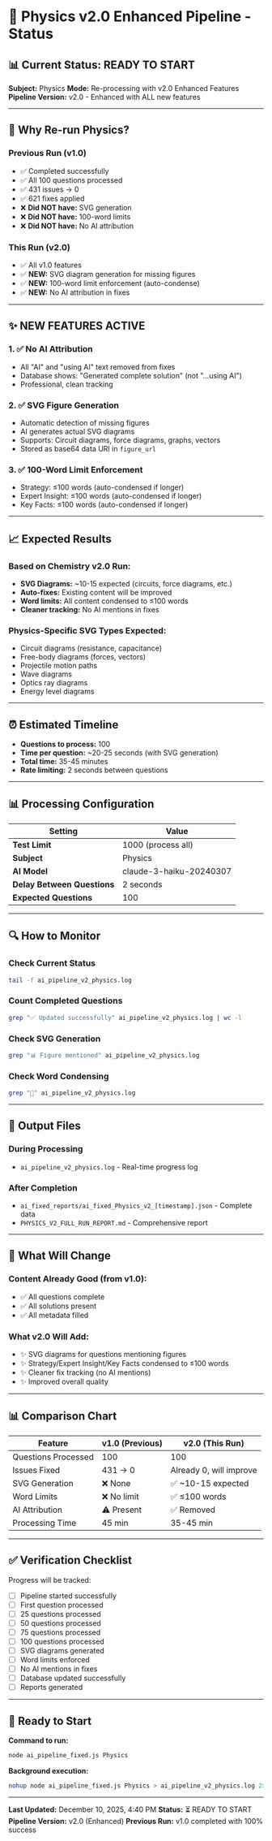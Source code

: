 # 🚀 Physics v2.0 Enhanced Pipeline - Status

## 📊 Current Status: READY TO START

**Subject:** Physics
**Mode:** Re-processing with v2.0 Enhanced Features
**Pipeline Version:** v2.0 - Enhanced with ALL new features

---

## 🎯 Why Re-run Physics?

### Previous Run (v1.0)
- ✅ Completed successfully
- ✅ All 100 questions processed
- ✅ 431 issues → 0
- ✅ 621 fixes applied
- ❌ **Did NOT have:** SVG generation
- ❌ **Did NOT have:** 100-word limits
- ❌ **Did NOT have:** No AI attribution

### This Run (v2.0)
- ✅ All v1.0 features
- ✅ **NEW:** SVG diagram generation for missing figures
- ✅ **NEW:** 100-word limit enforcement (auto-condense)
- ✅ **NEW:** No AI attribution in fixes

---

## ✨ NEW FEATURES ACTIVE

### 1. ✅ No AI Attribution
- All "AI" and "using AI" text removed from fixes
- Database shows: "Generated complete solution" (not "...using AI")
- Professional, clean tracking

### 2. ✅ SVG Figure Generation
- Automatic detection of missing figures
- AI generates actual SVG diagrams
- Supports: Circuit diagrams, force diagrams, graphs, vectors
- Stored as base64 data URI in `figure_url`

### 3. ✅ 100-Word Limit Enforcement
- Strategy: ≤100 words (auto-condensed if longer)
- Expert Insight: ≤100 words (auto-condensed if longer)
- Key Facts: ≤100 words (auto-condensed if longer)

---

## 📈 Expected Results

### Based on Chemistry v2.0 Run:
- **SVG Diagrams:** ~10-15 expected (circuits, force diagrams, etc.)
- **Auto-fixes:** Existing content will be improved
- **Word limits:** All content condensed to ≤100 words
- **Cleaner tracking:** No AI mentions in fixes

### Physics-Specific SVG Types Expected:
- Circuit diagrams (resistance, capacitance)
- Free-body diagrams (forces, vectors)
- Projectile motion paths
- Wave diagrams
- Optics ray diagrams
- Energy level diagrams

---

## ⏰ Estimated Timeline

- **Questions to process:** 100
- **Time per question:** ~20-25 seconds (with SVG generation)
- **Total time:** 35-45 minutes
- **Rate limiting:** 2 seconds between questions

---

## 📊 Processing Configuration

| Setting | Value |
|---------|-------|
| **Test Limit** | 1000 (process all) |
| **Subject** | Physics |
| **AI Model** | claude-3-haiku-20240307 |
| **Delay Between Questions** | 2 seconds |
| **Expected Questions** | 100 |

---

## 🔍 How to Monitor

### Check Current Status
```bash
tail -f ai_pipeline_v2_physics.log
```

### Count Completed Questions
```bash
grep "✅ Updated successfully" ai_pipeline_v2_physics.log | wc -l
```

### Check SVG Generation
```bash
grep "📊 Figure mentioned" ai_pipeline_v2_physics.log
```

### Check Word Condensing
```bash
grep "📏" ai_pipeline_v2_physics.log
```

---

## 📄 Output Files

### During Processing
- `ai_pipeline_v2_physics.log` - Real-time progress log

### After Completion
- `ai_fixed_reports/ai_fixed_Physics_v2_[timestamp].json` - Complete data
- `PHYSICS_V2_FULL_RUN_REPORT.md` - Comprehensive report

---

## 🎯 What Will Change

### Content Already Good (from v1.0):
- ✅ All questions complete
- ✅ All solutions present
- ✅ All metadata filled

### What v2.0 Will Add:
- ✨ SVG diagrams for questions mentioning figures
- ✨ Strategy/Expert Insight/Key Facts condensed to ≤100 words
- ✨ Cleaner fix tracking (no AI mentions)
- ✨ Improved overall quality

---

## 📊 Comparison Chart

| Feature | v1.0 (Previous) | v2.0 (This Run) |
|---------|-----------------|-----------------|
| Questions Processed | 100 | 100 |
| Issues Fixed | 431 → 0 | Already 0, will improve |
| SVG Generation | ❌ None | ✅ ~10-15 expected |
| Word Limits | ❌ No limit | ✅ ≤100 words |
| AI Attribution | ⚠️ Present | ✅ Removed |
| Processing Time | 45 min | 35-45 min |

---

## ✅ Verification Checklist

Progress will be tracked:

- [ ] Pipeline started successfully
- [ ] First question processed
- [ ] 25 questions processed
- [ ] 50 questions processed
- [ ] 75 questions processed
- [ ] 100 questions processed
- [ ] SVG diagrams generated
- [ ] Word limits enforced
- [ ] No AI mentions in fixes
- [ ] Database updated successfully
- [ ] Reports generated

---

## 🚀 Ready to Start

**Command to run:**
```bash
node ai_pipeline_fixed.js Physics
```

**Background execution:**
```bash
nohup node ai_pipeline_fixed.js Physics > ai_pipeline_v2_physics.log 2>&1 &
```

---

**Last Updated:** December 10, 2025, 4:40 PM
**Status:** ⏳ READY TO START
**Pipeline Version:** v2.0 (Enhanced)
**Previous Run:** v1.0 completed with 100% success
